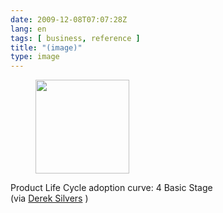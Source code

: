 ```yaml
---
date: 2009-12-08T07:07:28Z
lang: en
tags: [ business, reference ]
title: "(image)"
type: image
---
```


<figure>
<a
href="https://hugo.ferreira.cc/product-life-cycle-adoption-curve-4-basic-stage/attachment/1189/"
rel="attachment"><img
src="/wp-content/uploads/2009/12/tumblr_kub4lklwUB1qz82meo1_500-150x150.jpg"
width="150" height="150" /></a></figure>

Product Life Cycle adoption curve: 4 Basic Stage\
(via [Derek Silvers](http://sivers.org/done) )

